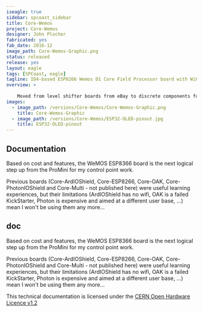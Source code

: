 ```yaml
---
iseagle: true
sidebar: spcoast_sidebar
title: Core-Wemos
project: Core-Wemos
designer: John Plocher
fabricated: yes
fab_date: 2016-12
image_path: Core-Wemos-Graphic.png
status: released
release: yes
layout: eagle
tags: [SPCoast, eagle]
tagline: IO4-based ESP8266 Wemos D1 Core Field Processor board with WiFi and I2C
overview: >
    
    Moved from level shifter boards from eBay to discrete components for cost savings and ease of assembly
images:
  - image_path: /versions/Core-Wemos/Core-Wemos-Graphic.png
    title: Core-Wemos-Graphic
  - image_path: /versions/Core-Wemos/ESP32-OLED-pinout.jpg
    title: ESP32-OLED-pinout
---
```


## Documentation

Based on cost and features, the WeMOS ESP8366 board is the next logical step up from the ProMini for my control point work.


Previous boards (Core-ArdIOShield, Core-ESP8266, Core-OAK, Core-PhotonIOShield and Core-Multi - not published here) were useful learning experiences,
but their limitations (ArdIOShield has no wifi, OAK is a failed KickStarter, Photon is expensive and aimed at a different user base, ...)
mean I won't be using them any more...


## doc

Based on cost and features, the WeMOS ESP8366 board is the next logical step up from the ProMini for my control point work.


Previous boards (Core-ArdIOShield, Core-ESP8266, Core-OAK, Core-PhotonIOShield and Core-Multi - not published here) were useful learning experiences,
but their limitations (ArdIOShield has no wifi, OAK is a failed KickStarter, Photon is expensive and aimed at a different user base, ...)
mean I won't be using them any more...



This technical documentation is licensed under the [CERN Open Hardware Licence v1.2](http://www.ohwr.org/attachments/2388/cern_ohl_v_1_2.txt)
